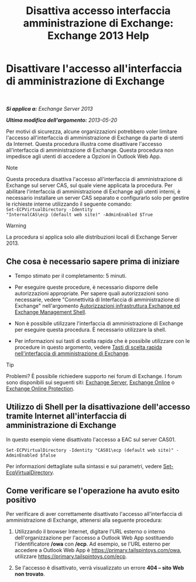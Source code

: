 ﻿---
title: 'Disattiva accesso  interfaccia amministrazione di Exchange: Exchange 2013 Help'
TOCTitle: Disattivare l'accesso all'interfaccia di amministrazione di Exchange
ms:assetid: 49f4fa77-1722-4703-81c9-8724ae0334fb
ms:mtpsurl: https://technet.microsoft.com/it-it/library/JJ218639(v=EXCHG.150)
ms:contentKeyID: 50480534
ms.date: 05/22/2018
mtps_version: v=EXCHG.150
ms.translationtype: MT
---

# Disattivare l'accesso all'interfaccia di amministrazione di Exchange

 

_**Si applica a:** Exchange Server 2013_

_**Ultima modifica dell'argomento:** 2013-05-20_

Per motivi di sicurezza, alcune organizzazioni potrebbero voler limitare l'accesso all'interfaccia di amministrazione di Exchange da parte di utenti da Internet. Questa procedura illustra come disattivare l'accesso all'interfaccia di amministrazione di Exchange. Questa procedura non impedisce agli utenti di accedere a Opzioni in Outlook Web App.


> [!NOTE]
> Questa procedura disattiva l'accesso all'interfaccia di amministrazione di Exchange sul server CAS, sul quale viene applicata la procedura. Per abilitare l'interfaccia di amministrazione di Exchange agli utenti interni, è necessario installare un server CAS separato e configurarlo solo per gestire le richieste interne utilizzando il seguente comando:<BR><CODE>Set-ECPVirtualDirectory -Identity "InternalCAS\ecp (default web site)" -AdminEnabled $True</CODE>




> [!WARNING]
> La procedura si applica solo alle distribuzioni locali di Exchange Server 2013.



## Che cosa è necessario sapere prima di iniziare

  - Tempo stimato per il completamento: 5 minuti.

  - Per eseguire queste procedure, è necessario disporre delle autorizzazioni appropriate. Per sapere quali autorizzazioni sono necessarie, vedere "Connettività di Interfaccia di amministrazione di Exchange" nell'argomento [Autorizzazioni infrastruttura Exchange ed Exchange Management Shell](exchange-and-shell-infrastructure-permissions-exchange-2013-help.md).

  - Non è possibile utilizzare l'interfaccia di amministrazione di Exchange per eseguire questa procedura. È necessario utilizzare la shell.

  - Per informazioni sui tasti di scelta rapida che è possibile utilizzare con le procedure in questo argomento, vedere [Tasti di scelta rapida nell'interfaccia di amministrazione di Exchange](keyboard-shortcuts-in-the-exchange-admin-center-exchange-online-protection-help.md).


> [!TIP]
> Problemi? È possibile richiedere supporto nei forum di Exchange. I forum sono disponibili sui seguenti siti: <A href="https://go.microsoft.com/fwlink/p/?linkid=60612">Exchange Server</A>, <A href="https://go.microsoft.com/fwlink/p/?linkid=267542">Exchange Online</A> o <A href="https://go.microsoft.com/fwlink/p/?linkid=285351">Exchange Online Protection</A>.



## Utilizzo di Shell per la disattivazione dell'accesso tramite Internet all'interfaccia di amministrazione di Exchange

In questo esempio viene disattivato l'accesso a EAC sul server CAS01.

    Set-ECPVirtualDirectory -Identity "CAS01\ecp (default web site)" -AdminEnabled $false

Per informazioni dettagliate sulla sintassi e sui parametri, vedere [Set-EcpVirtualDirectory](https://technet.microsoft.com/it-it/library/dd297991\(v=exchg.150\)).

## Come verificare se l'operazione ha avuto esito positivo

Per verificare di aver correttamente disattivato l'accesso all'interfaccia di amministrazione di Exchange, attenersi alla seguente procedura:

1.  Utilizzando il browser Internet, digitare l'URL esterno o interno dell'organizzazione per l'accesso a Outlook Web App sostituendo l'identificatore **/owa** con **/ecp**. Ad esempio, se l'URL esterno per accedere a Outlook Web App è https://primary.tailspintoys.com/owa, utilizzare https://primary.tailspintoys.com/ecp.

2.  Se l'accesso è disattivato, verrà visualizzato un errore **404 – sito Web non trovato**.

